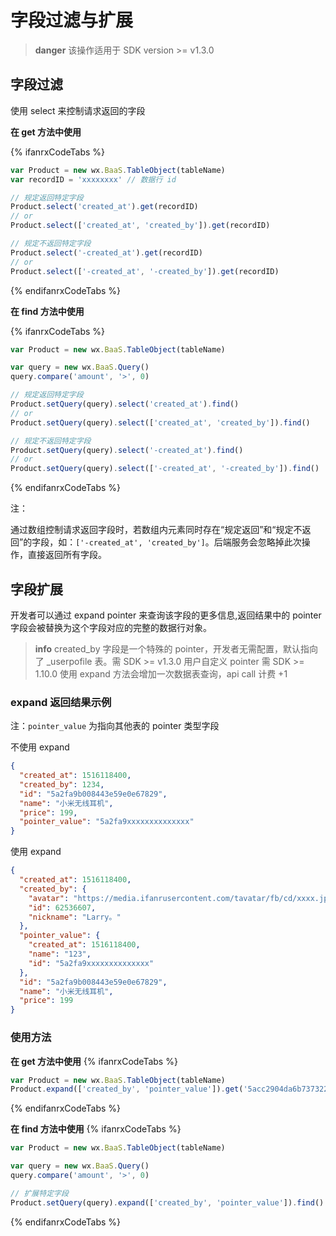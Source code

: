 # 字段过滤与扩展

> **danger**
> 该操作适用于 SDK version >= v1.3.0

## 字段过滤

使用 select 来控制请求返回的字段

**在 get 方法中使用**

{% ifanrxCodeTabs %}
```js
var Product = new wx.BaaS.TableObject(tableName)
var recordID = 'xxxxxxxx' // 数据行 id

// 规定返回特定字段
Product.select('created_at').get(recordID)
// or
Product.select(['created_at', 'created_by']).get(recordID)

// 规定不返回特定字段
Product.select('-created_at').get(recordID)
// or
Product.select(['-created_at', '-created_by']).get(recordID)
```
{% endifanrxCodeTabs %}

**在 find 方法中使用**

{% ifanrxCodeTabs %}
```js
var Product = new wx.BaaS.TableObject(tableName)

var query = new wx.BaaS.Query()
query.compare('amount', '>', 0)

// 规定返回特定字段
Product.setQuery(query).select('created_at').find()
// or
Product.setQuery(query).select(['created_at', 'created_by']).find()

// 规定不返回特定字段
Product.setQuery(query).select('-created_at').find()
// or
Product.setQuery(query).select(['-created_at', '-created_by']).find()
```
{% endifanrxCodeTabs %}

<span class="attention">注：</span>

通过数组控制请求返回字段时，若数组内元素同时存在“规定返回”和“规定不返回”的字段，如：`['-created_at', 'created_by']`。后端服务会忽略掉此次操作，直接返回所有字段。

## 字段扩展

开发者可以通过 expand pointer 来查询该字段的更多信息,返回结果中的 pointer 字段会被替换为这个字段对应的完整的数据行对象。

> **info**
> created_by 字段是一个特殊的 pointer，开发者无需配置，默认指向了 _userpofile 表。需 SDK >= v1.3.0 
> 用户自定义 pointer 需 SDK >= 1.10.0
> 使用 expand 方法会增加一次数据表查询，api call 计费 +1

### expand 返回结果示例

注：`pointer_value` 为指向其他表的 pointer 类型字段

不使用 expand
```json
{
  "created_at": 1516118400,
  "created_by": 1234,
  "id": "5a2fa9b008443e59e0e67829",
  "name": "小米无线耳机",
  "price": 199,
  "pointer_value": "5a2fa9xxxxxxxxxxxxxx"
}
```

使用 expand
```json
{
  "created_at": 1516118400,
  "created_by": {
    "avatar": "https://media.ifanrusercontent.com/tavatar/fb/cd/xxxx.jpg",
    "id": 62536607,
    "nickname": "Larry。"
  },
  "pointer_value": {
    "created_at": 1516118400,
    "name": "123",
    "id": "5a2fa9xxxxxxxxxxxxxx"
  },
  "id": "5a2fa9b008443e59e0e67829",
  "name": "小米无线耳机",
  "price": 199
}
```

### 使用方法
**在 get 方法中使用**
{% ifanrxCodeTabs %}
```js
var Product = new wx.BaaS.TableObject(tableName)
Product.expand(['created_by', 'pointer_value']).get('5acc2904da6b737322a82f78')
```
{% endifanrxCodeTabs %}

**在 find 方法中使用**
{% ifanrxCodeTabs %}
```js
var Product = new wx.BaaS.TableObject(tableName)

var query = new wx.BaaS.Query()
query.compare('amount', '>', 0)

// 扩展特定字段
Product.setQuery(query).expand(['created_by', 'pointer_value']).find()
```
{% endifanrxCodeTabs %}